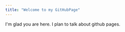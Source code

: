 ```yaml
---
title: "Welcome to my GitHubPage"
---
```


I'm glad you are here. I plan to talk about github pages.
